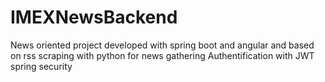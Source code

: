 # IMEXNewsBackend
News oriented project developed with spring boot and angular and based on rss scraping with python for news gathering
Authentification with JWT spring security
